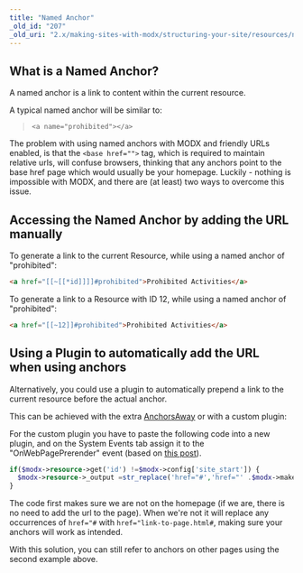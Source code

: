 ```yaml
---
title: "Named Anchor"
_old_id: "207"
_old_uri: "2.x/making-sites-with-modx/structuring-your-site/resources/named-anchor"
---
```


## What is a Named Anchor?

A named anchor is a link to content within the current resource.

A typical named anchor will be similar to:

> `<a name="prohibited"></a>`

The problem with using named anchors with MODX and friendly URLs enabled, is that the `<base href="">` tag, which is required to maintain relative urls, will confuse browsers, thinking that any anchors point to the base href page which would usually be your homepage. Luckily - nothing is impossible with MODX, and there are (at least) two ways to overcome this issue.

## Accessing the Named Anchor by adding the URL manually

To generate a link to the current Resource, while using a named anchor of "prohibited":

``` html
<a href="[[~[[*id]]]]#prohibited">Prohibited Activities</a>
```

To generate a link to a Resource with ID 12, while using a named anchor of "prohibited":

``` html
<a href="[[~12]]#prohibited">Prohibited Activities</a>
```

## Using a Plugin to automatically add the URL when using anchors

Alternatively, you could use a plugin to automatically prepend a link to the current resource before the actual anchor.

This can be achieved with the extra [AnchorsAway](https://extras.modx.com/package/anchorsaway) or with a custom plugin:

For the custom plugin you have to paste the following code into a new plugin, and on the System Events tab assign it to the "OnWebPagePrerender" event (based on [this post](http://forums.modx.com/thread/35800/plugin-anchorsaway?page=3#dis-post-199475)).

``` php
if($modx->resource->get('id') !=$modx->config['site_start']) {
  $modx->resource->_output =str_replace('href="#','href="' .$modx->makeUrl($modx->resource->get('id')) .'#',$modx->resource->_output);
}
```

The code first makes sure we are not on the homepage (if we are, there is no need to add the url to the page). When we're not it will replace any occurrences of `href="#` with `href="link-to-page.html#`, making sure your anchors will work as intended.

With this solution, you can still refer to anchors on other pages using the second example above.

